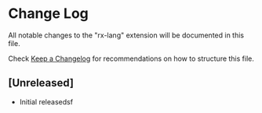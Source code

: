 # Change Log

All notable changes to the "rx-lang" extension will be documented in this file.

Check [Keep a Changelog](http://keepachangelog.com/) for recommendations on how to structure this file.

## [Unreleased]

- Initial releasedsf